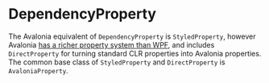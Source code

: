 # DependencyProperty

 The Avalonia equivalent of `DependencyProperty` is `StyledProperty`, however Avalonia [has a richer property system than WPF](http://avaloniaui.net/docs/authoring-controls/defining-properties), and includes `DirectProperty` for turning standard CLR properties into Avalonia properties. The common base class of `StyledProperty` and `DirectProperty` is `AvaloniaProperty`.

